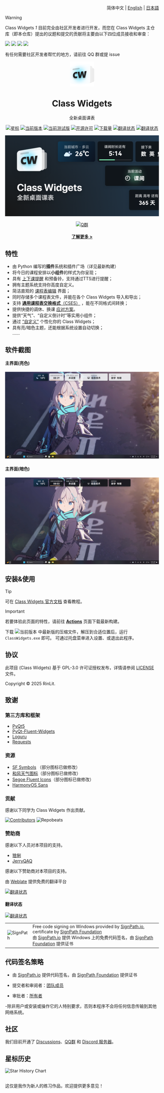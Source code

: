 <div align="right">
简体中文 | <a href="/docs/readme/README.en_US.md">English</a> | <a href="/docs/readme/README.ja.md">日本語</a>
</div>

> [!WARNING]
> Class Widgets *1* 目前完全由社区开发者进行开发，而您在 Class Widgets 主仓库（即本仓库）提出的议题和提交的贡献将主要由以下四位成员接收和审查：
>
> [![](https://images.weserv.nl/?url=github.com/pizeroLOL.png?v=4&h=80&w=80&mask=circle&maxage=7d)](https://github.com/pizeroLOL) [![](https://images.weserv.nl/?url=github.com/IsHPDuwu.png?v=4&h=80&w=80&mask=circle&maxage=7d)](https://github.com/IsHPDuwu) [![](https://images.weserv.nl/?url=github.com/baiyao105.png?v=4&h=80&w=80&mask=circle&maxage=7d)](https://github.com/baiyao105) [![](https://images.weserv.nl/?url=github.com/Artist-MOBAI.png?v=4&h=80&w=80&mask=circle&maxage=7d)](https://github.com/Artist-MOBAI)
>
> 有任何需要社区开发者帮忙的地方，请前往 QQ 群或提 issue

<p align="center">
  <img width="16%" align="center" src="img/Logo.png" alt="logo">
</p>
  <h1 align="center">
  Class Widgets
</h1>
<p align="center">
 全新桌面课表
</p>

<div align="center">

[![星标](https://img.shields.io/github/stars/Class-Widgets/Class-Widgets?style=for-the-badge&color=orange&label=%E6%98%9F%E6%A0%87)](https://github.com/Class-Widgets/Class-Widgets)
[![当前版本](https://img.shields.io/github/v/release/Class-Widgets/Class-Widgets?style=for-the-badge&color=purple&label=%E5%BD%93%E5%89%8D%E7%89%88%E6%9C%AC)](https://github.com/Class-Widgets/Class-Widgets/releases/latest)
[![当前测试版](https://img.shields.io/github/v/tag/Class-Widgets/Class-Widgets?include_prereleases&label=%E5%BD%93%E5%89%8D%E6%B5%8B%E8%AF%95%E7%89%88&color=yellow&style=for-the-badge)](https://github.com/Class-Widgets/Class-Widgets/actions)
[![开源许可](https://img.shields.io/badge/license-GPLv3-blue.svg?label=%E5%BC%80%E6%BA%90%E8%AE%B8%E5%8F%AF%E8%AF%81&style=for-the-badge)](https://github.com/Class-Widgets/Class-Widgets?tab=GPL-3.0-1-ov-file)
[![下载量](https://img.shields.io/github/downloads/Class-Widgets/Class-Widgets/total.svg?label=%E4%B8%8B%E8%BD%BD%E9%87%8F&color=green&style=for-the-badge)](https://github.com/Class-Widgets/Class-Widgets)
[![翻译状态](https://hosted.weblate.org/widget/class-widgets-1/view/svg-badge.svg)](https://hosted.weblate.org/engage/class-widgets-1/)
[![翻译状态](https://hosted.weblate.org/widget/class-widgets-1/view/language-badge.svg)](https://hosted.weblate.org/engage/class-widgets-1/)

![Banner](img/Banner.png)

[![Q群](https://img.shields.io/badge/QQ%20%E7%BE%A4-659521627-blue.svg?logo=qq&color=blue&style=for-the-badge)](https://qm.qq.com/cgi-bin/qm/qr?k=leZfEvwmQEMGJa7LPLFqT5YHgIkajCJD&authKey=TPhyEltQBtd+U9DvnMtsXNJUHJKvEzKXsTouTOxzdpwroBa4mltsLFFeeUnpAcay)


#### [了解更多 >](https://www.bilibili.com/video/BV1xwW9eyEGu/)

</div>

## 特性

- 由 Python 编写的**插件**系统和插件广场（详见最新构建）
- 将今日的课程安排以**小组件**的样式为你呈现；
- 具有 [上下课提醒](https://www.yuque.com/rinlit/class-widgets_help/fv2ou1i1ngap0hrl) 和预备铃，支持通过TTS进行提醒；
- 拥有主题系统支持你高度自定义。
- 简洁直观的 [课程表编辑](https://www.yuque.com/rinlit/class-widgets_help/oozelh8r56tmw0xb) 界面；
- 同时存储多个课程表文件，并能在各个 Class Widgets 导入和导出；
- 支持 [**通用课程表交换格式**（CSES）](https://github.com/SmartTeachCN/CSES) ，能在不同格式间转换；
- 提供快捷的调休、换课 [应对方案](https://www.yuque.com/rinlit/class-widgets_help/gc4epffu7g5bf9os)。
- 提供“天气”、“自定义倒计时”等实用小组件；
- 通过 [“自定义”](https://www.yuque.com/rinlit/class-widgets_help/qyly70ht1ogge1pi) 个性化你的 Class Widgets；
- 具有亮/暗色主题，还能根据系统设置自动切换；<br>……

## 软件截图

#### 主界面(亮色)

![scrshot_0](img/screenshot_0.png)

#### 主界面(暗色)

![scrshot_0](img/screenshot_1.png)

## 安装&使用

> [!TIP]
> 可在 [Class Widgets 官方文档](https://www.yuque.com/rinlit/class-widgets_help/gs3gsbms1iivgibm) 查看教程。

> [!IMPORTANT]
> 若要体验此页面的特性，请前往 [**Actions**](https://github.com/Class-Widgets/Class-Widgets/actions) 页面下载最新构建。

下载 ![当前版本](https://img.shields.io/github/v/release/Class-Widgets/Class-Widgets?style=flat&color=purple&label=%E5%BD%93%E5%89%8D%E7%89%88%E6%9C%AC) 中最新版的压缩文件，解压到合适位置后，运行 `ClassWidgets.exe` 即可。
可通过托盘菜单进入设置、或退出此程序。

## 协议

此项目 (Class Widgets) 基于 GPL-3.0 许可证授权发布，详情请参阅 [LICENSE](./LICENSE) 文件。

Copyright © 2025 RinLit.

## 致谢

### 第三方库和框架

- [PyQt5](https://www.riverbankcomputing.com/static/Docs/PyQt5/)
- [PyQt-Fluent-Widgets](https://github.com/zhiyiYo/PyQt-Fluent-Widgets)
- [Loguru](https://github.com/Delgan/loguru)
- [Requests](https://github.com/psf/requests)

### 资源

- [SF Symbols](https://developer.apple.com/cn/sf-symbols/) （部分图标已做修改）
- [和风天气图标](https://icons.qweather.com/)（部分图标已做修改）
- [Segoe Fluent Icons](https://learn.microsoft.com/zh-cn/windows/apps/design/style/segoe-fluent-icons-font)（部分图标已做修改）
- [HarmonyOS Sans](https://developer.huawei.com/consumer/cn/design/resource/)

### 贡献

感谢以下同学为 Class Widgets 作出贡献。

[![Contributors](http://contrib.nn.ci/api?repo=Class-Widgets/Class-Widgets&repo=Class-Widgets/plugin-plaza&repo=Class-Widgets/cw-interim-site)](https://github.com/Class-Widgets/Class-Widgets/graphs/contributors)
![Repobeats](https://repobeats.axiom.co/api/embed/9d06f1435d1b14cb7837d1e863e55f24cc98df23.svg "Repobeats analytics image")

### 赞助商

感谢以下人员对本项目的支持。

- [猞猁](http://dq6666.cn/)
- [JerryQAQ](http://hub.rinlit.cn/)

感谢以下赞助商对本项目的支持。

由 [Weblate](https://hosted.weblate.org/engage/class-widgets-1/) 提供免费的翻译平台

[![翻译状态](https://hosted.weblate.org/widget/class-widgets-1/view/open-graph.png)](https://hosted.weblate.org/engage/class-widgets-1/)

#### 翻译状态

[![翻译状态](https://hosted.weblate.org/widget/class-widgets-1/view/multi-auto.svg)](https://hosted.weblate.org/engage/class-widgets-1/)

<table>
  <tr>
    <td>
      <img alt="SignPath" src="https://signpath.org/assets/favicon-50x50.png" />
    </td>
    <td>
    Free code signing on Windows provided by <a href="https://signpath.io">SignPath.io</a>, certificate by <a href="https://signpath.org/">SignPath Foundation</a><br/>
    由 <a href="https://signpath.io">SignPath.io</a> 提供 Windows 上的免费代码签名，由 <a href="https://signpath.org">SignPath Foundation</a> 提供证书
    </td>
  </tr>
</table>

## 代码签名策略

- 由 [SignPath.io](https://about.signpath.io/) 提供代码签名，由 [SignPath Foundation](https://signpath.org/) 提供证书

- 提交者和审阅者：[团队成员](https://github.com/orgs/Class-Widgets/people)

- 审批者：[所有者](https://github.com/orgs/Class-Widgets/people?query=role%3Aowner)

-除非用户或安装或操作它的人特别要求，否则本程序不会将任何信息传输到其他网络系统。

## 社区

我们目前开通了 [Discussions](https://github.com/orgs/Class-Widgets/discussions)、[QQ群](http://qm.qq.com/cgi-bin/qm/qr?_wv=1027&k=yHXKCAjOxlpTpJ4mNdXm0mxOneYUinRs&authKey=sd3%2F06iGdOZUjkXXPBeIzGnFDIeYwmdwuM8dhk25fi%2B1CUL32MkeN2EEfjdo2pzE&noverify=0&group_code=169200380) 和 [Discord 服务器](https://discord.gg/EFF4PpqpqZ)。

## 星标历史

<picture>
   <source media="(prefers-color-scheme: dark)" srcset="https://api.star-history.com/svg?repos=Class-Widgets/Class-Widgets&type=Date&theme=dark" />
   <source media="(prefers-color-scheme: light)" srcset="https://api.star-history.com/svg?repos=Class-Widgets/Class-Widgets&type=Date" />
   <img alt="Star History Chart" src="https://api.star-history.com/svg?repos=Class-Widgets/Class-Widgets&type=Date" />
 </picture>

##

这仅是我作为新人的练习作品，欢迎提供更多意见！

